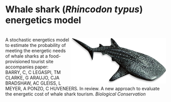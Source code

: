 # Whale shark (<em>Rhincodon typus</em>) energetics model
<img align="right" src="www/whaleshark.webp" alt="shark" width="300" style="margin-top: 20px">
<br>
A stochastic energetics model to estimate the probability of meeting the energetic needs of whale sharks at a food-provisioned tourist site
<br>
accompanies paper:<br>
BARRY, C, C LEGASPI, TM CLARKE, G ARAUJO, CJA BRADSHAW, AC GLEISS, L MEYER, A PONZO, C HUVENEERS. In review. A new approach to evaluate the energetic cost of whale shark tourism. <em>Biological Conservation</em>
